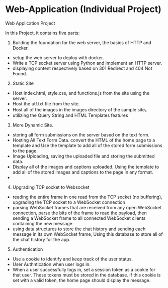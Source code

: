 # Web-Application (Individual Project)
Web Application Project 

In this Project, it contains five parts:

1. Building the foundation for the web server, the basics of HTTP and Docker.
-   setup the web server to deploy with docker.
-   Write a TCP socket server using Python and implement an HTTP server.
-   displaying content respectively based on 301 Redirect and 404 Not Found.

2. Static Site
-  Host index.html, style.css, and functions.js from the site using the server.
-  Host the utf.txt file from the site.
-  Host all of the images in the images directory of the sample site。
-  utilizing the Query String and HTML Templates features

3. More Dynamic Site.
-   storing all form submissions on the server based on the text form. 
-   Hosting All Text Form Data. convert the HTML of the home page to a template and Use the template to add all of the stored form submissions to the page.
-   Image Uploading, saving the uploaded file and storing the submitted data.
-   Display all of the images and captions uploaded. Using the template to add all of the stored images and captions to the page in any format.
-  

4. Upgrading TCP socket to Websocket
-   reading the entire frame in one read from the TCP socket (no buffering), upgrading the TCP socket to a WebSocket connection
-   parsing WebSocket frames that are received from any open WebSocket connection, parse the bits of the frame to read the payload, then sending a WebSocket frame to all connected     WebSocket clients containing the new message
-   using data structures to store the chat history and sending each message in its own WebSocket frame, Using this database to store all of the chat history for the app. 

5. Authentication
-   Use a cookie to identify and  keep track of the user status.
-   User Authntication when user logs in.
-   When a user successfully logs in, set a session token as a cookie for that user. These tokens must be stored in the database. If this cookie is set with a valid token, the       home page should display the message.
